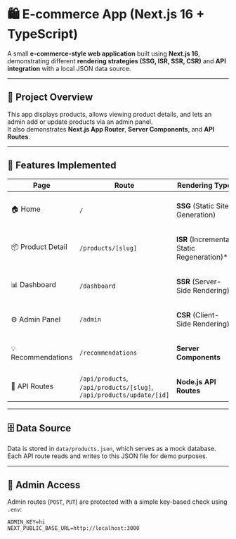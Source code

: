 # 🛍️ E-commerce App (Next.js 16 + TypeScript)

A small **e-commerce-style web application** built using **Next.js 16**, demonstrating different **rendering strategies (SSG, ISR, SSR, CSR)** and **API integration** with a local JSON data source.

---

## 🚀 Project Overview

This app displays products, allows viewing product details, and lets an admin add or update products via an admin panel.  
It also demonstrates **Next.js App Router**, **Server Components**, and **API Routes**.

---

## 🧱 Features Implemented

| Page | Route | Rendering Type | Description |
|------|--------|----------------|--------------|
| 🏠 Home | `/` | **SSG** (Static Site Generation) | Displays a product list with client-side search |
| 📦 Product Detail | `/products/[slug]` | **ISR** (Incremental Static Regeneration)** | Fetches product details and revalidates every 60s |
| 📊 Dashboard | `/dashboard` | **SSR** (Server-Side Rendering) | Shows real-time inventory stats and low-stock alerts |
| ⚙️ Admin Panel | `/admin` | **CSR** (Client-Side Rendering) | Lets admin add or update products dynamically |
| 💡 Recommendations | `/recommendations` | **Server Components** | Server-rendered recommendations with a client button |
| 🔗 API Routes | `/api/products`, `/api/products/[slug]`, `/api/products/update/[id]` | **Node.js API Routes** | Handles CRUD operations securely |

---

## 🗄️ Data Source

Data is stored in `data/products.json`, which serves as a mock database.  
Each API route reads and writes to this JSON file for demo purposes.

---

## 🔐 Admin Access

Admin routes (`POST`, `PUT`) are protected with a simple key-based check using `.env`:

```env
ADMIN_KEY=hi
NEXT_PUBLIC_BASE_URL=http://localhost:3000
